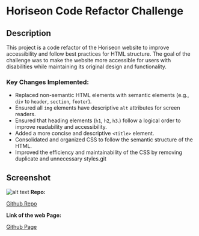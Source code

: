 # Horiseon Code Refactor Challenge

## Description

This project is a code refactor of the Horiseon website to improve accessibility and follow best practices for HTML structure. The goal of the challenge was to make the website more accessible for users with disabilities while maintaining its original design and functionality.

### Key Changes Implemented:

- Replaced non-semantic HTML elements with semantic elements (e.g., `div` to `header`, `section`, `footer`).
- Ensured all `img` elements have descriptive `alt` attributes for screen readers.
- Ensured that heading elements (`h1`, `h2`, `h3`.) follow a logical order to improve readability and accessibility.
- Added a more concise and descriptive `<title>` element.
- Consolidated and organized CSS to follow the semantic structure of the HTML.
- Improved the efficiency and maintainability of the CSS by removing duplicate and unnecessary styles.git

## Screenshot
![alt text](./Develop/assets/images/sscss.png)
**Repo:**

[Github Repo](https://github.com/briansotolago/Challenge-1)

**Link of the web Page:**

[Github Page](https://briansotolago.github.io/Challenge-1/)
